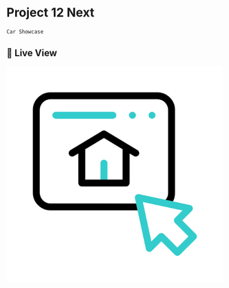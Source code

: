 
# Project 12 Next

```sh
Car Showcase
```

## 🚀 Live View



<a href="https://project12-next.vercel.app/" target="_blank"><img src="website.gif" alt="Click Here to View"></a>

